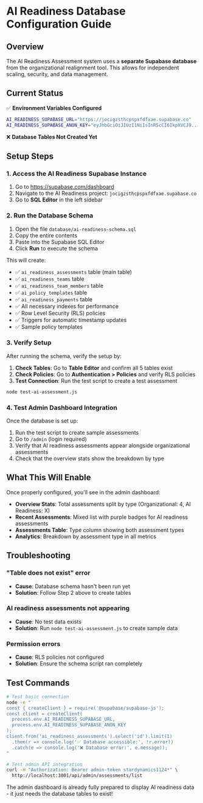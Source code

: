 # AI Readiness Database Configuration Guide

## Overview

The AI Readiness Assessment system uses a **separate Supabase database** from the organizational realignment tool. This allows for independent scaling, security, and data management.

## Current Status

✅ **Environment Variables Configured**
```bash
AI_READINESS_SUPABASE_URL="https://jocigzsthcpspxfdfxae.supabase.co"
AI_READINESS_SUPABASE_ANON_KEY="eyJhbGciOiJIUzI1NiIsInR5cCI6IkpXVCJ9..."
```

❌ **Database Tables Not Created Yet**

## Setup Steps

### 1. Access the AI Readiness Supabase Instance

1. Go to https://supabase.com/dashboard
2. Navigate to the AI Readiness project: `jocigzsthcpspxfdfxae.supabase.co`
3. Go to **SQL Editor** in the left sidebar

### 2. Run the Database Schema

1. Open the file `database/ai-readiness-schema.sql`
2. Copy the entire contents
3. Paste into the Supabase SQL Editor
4. Click **Run** to execute the schema

This will create:
- ✅ `ai_readiness_assessments` table (main table)
- ✅ `ai_readiness_teams` table 
- ✅ `ai_readiness_team_members` table
- ✅ `ai_policy_templates` table
- ✅ `ai_readiness_payments` table
- ✅ All necessary indexes for performance
- ✅ Row Level Security (RLS) policies
- ✅ Triggers for automatic timestamp updates
- ✅ Sample policy templates

### 3. Verify Setup

After running the schema, verify the setup by:

1. **Check Tables**: Go to **Table Editor** and confirm all 5 tables exist
2. **Check Policies**: Go to **Authentication > Policies** and verify RLS policies
3. **Test Connection**: Run the test script to create a test assessment

```bash
node test-ai-assessment.js
```

### 4. Test Admin Dashboard Integration

Once the database is set up:

1. Run the test script to create sample assessments
2. Go to `/admin` (login required)
3. Verify that AI readiness assessments appear alongside organizational assessments
4. Check that the overview stats show the breakdown by type

## What This Will Enable

Once properly configured, you'll see in the admin dashboard:

- **Overview Stats**: Total assessments split by type (Organizational: 4, AI Readiness: X)
- **Recent Assessments**: Mixed list with purple badges for AI readiness assessments
- **Assessments Table**: Type column showing both assessment types
- **Analytics**: Breakdown by assessment type in all metrics

## Troubleshooting

### "Table does not exist" error
- **Cause**: Database schema hasn't been run yet
- **Solution**: Follow Step 2 above to create tables

### AI readiness assessments not appearing
- **Cause**: No test data exists
- **Solution**: Run `node test-ai-assessment.js` to create sample data

### Permission errors
- **Cause**: RLS policies not configured
- **Solution**: Ensure the schema script ran completely

## Test Commands

```bash
# Test basic connection
node -e "
const { createClient } = require('@supabase/supabase-js');
const client = createClient(
  process.env.AI_READINESS_SUPABASE_URL,
  process.env.AI_READINESS_SUPABASE_ANON_KEY
);
client.from('ai_readiness_assessments').select('id').limit(1)
  .then(r => console.log('✅ Database accessible:', !r.error))
  .catch(e => console.log('❌ Database error:', e.message));
"

# Test admin API integration
curl -H "Authorization: Bearer admin-token stardynamics1124*" \
  http://localhost:3001/api/admin/assessments/list
```

The admin dashboard is already fully prepared to display AI readiness data - it just needs the database tables to exist!

